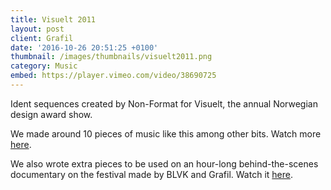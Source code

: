 ```yaml
---
title: Visuelt 2011
layout: post
client: Grafil
date: '2016-10-26 20:51:25 +0100'
thumbnail: /images/thumbnails/visuelt2011.png
category: Music
embed: https://player.vimeo.com/video/38690725
---
```


Ident sequences created by Non-Format for Visuelt, the annual Norwegian design award show.

We made around 10 pieces of music like this among other bits. Watch more [here](vimeo.com/album/1873779/ "Visuelt 2011").

We also wrote extra pieces to be used on an hour-long behind-the-scenes documentary on the festival made by BLVK and Grafil. Watch it [here](vimeo.com/25223891 "BLVK").
